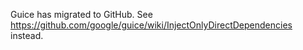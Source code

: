 Guice has migrated to GitHub.  See https://github.com/google/guice/wiki/InjectOnlyDirectDependencies instead.